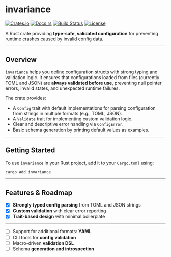 # invariance

[![Crates.io](https://img.shields.io/crates/v/invariance.svg)](https://crates.io/crates/invariance)
[![Docs.rs](https://docs.rs/invariance/badge.svg)](https://docs.rs/invariance)
[![Build Status](https://github.com/ParkBlake/invariance/actions/workflows/ci.yml/badge.svg)](https://github.com/ParkBlake/invariance/actions)
[![License](https://img.shields.io/crates/l/invariance.svg)](https://github.com/ParkBlake/invariance/blob/master/LICENSE)

A Rust crate providing **type-safe, validated configuration** for preventing runtime crashes caused by invalid config data.

---

## Overview

`invariance` helps you define configuration structs with strong typing and validation logic. It ensures that configurations loaded from files (currently TOML and JSON) are **always validated before use**, preventing null pointer errors, invalid states, and unexpected runtime failures.

The crate provides:

- A `Config` trait with default implementations for parsing configuration from strings in multiple formats (e.g., TOML, JSON).  
- A `Validate` trait for implementing custom validation logic.  
- Clear and descriptive error handling via `ConfigError`.  
- Basic schema generation by printing default values as examples.

---

## Getting Started

To use `invariance` in your Rust project, add it to your `Cargo.toml` using:

```bash
cargo add invariance
```

---

## Features & Roadmap

- [x] **Strongly typed config parsing** from TOML and JSON strings  
- [x] **Custom validation** with clear error reporting  
- [x] **Trait-based design** with minimal boilerplate  

---

- [ ] Support for additional formats: **YAML**  
- [ ] CLI tools for **config validation**  
- [ ] Macro-driven **validation DSL**  
- [ ] Schema **generation and introspection**
